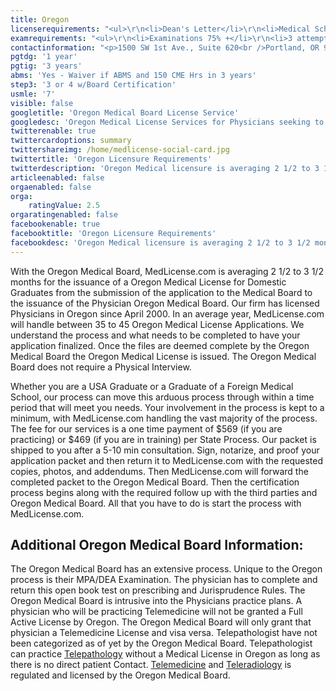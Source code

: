 ```yaml
---
title: Oregon
licenserequirements: "<ul>\r\n<li>Dean's Letter</li>\r\n<li>Medical School Transcripts</li>\r\n<li>Medical School Form</li>\r\n<li>Criminal Background Check</li>\r\n<li>Employment and Privileges past 10 years</li>\r\n<li>All State Medical Licenses (past/present)</li>\r\n<li>AMA or AOA Profile</li>\r\n<li>All Internships/Residency/Fellowships</li>\r\n<li>ECFMG/5th Pathway</li>\r\n</ul>"
examrequirements: "<ul>\r\n<li>Examinations 75% +</li>\r\n<li>3 attempt limit Step 3 of the USMLE</li>\r\n<li>4 attempt limit Step 3 of the USMLE (if Board Certified)</li>\r\n<li>7 year limit- USMLE</li>\r\n<li>1 year PGY for USA Grads</li>\r\n<li>3 year PGY for International Grads</li>\r\n<li>Yes - 10 year rule or SPEX</li>\r\n<li>CME Waiver available for SPEX</li>\r\n<li>State Exam Accepted if Pre-1975</li>\r\n</ul>"
contactinformation: "<p>1500 SW 1st Ave., Suite 620<br />Portland, OR 97201<br />Phone: (971) 673-2700<br />Fax: (971) 673-2670</p>\r\n<p><a href=\"http://www.oregon.gov/OMB/Pages/index.aspx\">www.oregon.gov/OMB</a></p>"
pgtdg: '1 year'
pgtig: '3 years'
abms: 'Yes - Waiver if ABMS and 150 CME Hrs in 3 years'
step3: '3 or 4 w/Board Certification'
usmle: '7'
visible: false
googletitle: 'Oregon Medical Board License Service'
googledesc: 'Oregon Medical License Services for Physicians seeking to expedite the State Licensure process who will be applying to the Oregon Medical Board'
twitterenable: true
twittercardoptions: summary
twittershareimg: /home/medlicense-social-card.jpg
twittertitle: 'Oregon Licensure Requirements'
twitterdescription: 'Oregon Medical licensure is averaging 2 1/2 to 3 1/2 months for Domestic Graduates from the submission of the application to the Medical Board to the issuance of the Physician Oregon Medical Board.'
articleenabled: false
orgaenabled: false
orga:
    ratingValue: 2.5
orgaratingenabled: false
facebookenable: true
facebooktitle: 'Oregon Licensure Requirements'
facebookdesc: 'Oregon Medical licensure is averaging 2 1/2 to 3 1/2 months for Domestic Graduates from the submission of the application to the Medical Board to the issuance of the Physician Oregon Medical Board.'
---
```


<p>With the Oregon Medical Board, MedLicense.com is averaging 2 1/2 to 3 1/2 months for the issuance of a Oregon Medical License for Domestic Graduates from the submission of the application to the Medical Board to the issuance of the Physician Oregon Medical Board. Our firm has licensed Physicians in Oregon since April 2000. In an average year, MedLicense.com will handle between 35 to 45 Oregon Medical License Applications. We understand the process and what needs to be completed to have your application finalized. Once the files are deemed complete by the Oregon Medical Board the Oregon Medical License is issued. The Oregon Medical Board does not require a Physical Interview.</p>
<p>Whether you are a USA Graduate or a Graduate of a Foreign Medical School, our process can move this arduous process through within a time period that will meet you needs. Your involvement in the process is kept to a minimum, with MedLicense.com handling the vast majority of the process. The fee for our services is a one time payment of $569 (if you are practicing) or $469 (if you are in training) per State Process. Our packet is shipped to you after a 5-10 min consultation. Sign, notarize, and proof your application packet and then return it to MedLicense.com with the requested copies, photos, and addendums. Then MedLicense.com will forward the completed packet to the Oregon Medical Board. Then the certification process begins along with the required follow up with the third parties and Oregon Medical Board. All that you have to do is start the process with MedLicense.com.</p>
<h2 id="mcetoc_1ce9g4kpg0">Additional Oregon Medical Board Information:</h2>
<p>The Oregon Medical Board has an extensive process. Unique to the Oregon process is their MPA/DEA Examination. The physician has to complete and return this open book test on prescribing and Jurisprudence Rules. The Oregon Medical Board is intrusive into the Physicians practice plans. A physician who will be practicing Telemedicine will not be granted a Full Active License by Oregon. The Oregon Medical Board will only grant that physician a Telemedicine License and visa versa. Telepathologist have not been categorized as of yet by the Oregon Medical Board. Telepathologist can practice <a href="../../services/telemedicine-licensing/telepathology-licensing">Telepathology</a> without a Medical License in Oregon as long as there is no direct patient Contact. <a href="../../services/telemedicine-licensing">Telemedicine</a> and <a href="../../services/telemedicine-licensing/teleradiology-licensing">Teleradiology</a> is regulated and licensed by the Oregon Medical Board.</p>